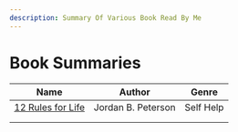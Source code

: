 ```yaml
---
description: Summary Of Various Book Read By Me
---
```


# Book Summaries



| Name                                                                                                                                                                | Author             | Genre     |
| ------------------------------------------------------------------------------------------------------------------------------------------------------------------- | ------------------ | --------- |
| [12 Rules for Life](https://app.gitbook.com/s/-Mim\_-dkOIGUUEgrm6Bz-2910905616/\~/changes/fpS0WboxNFuVgsvJync5/blogs-thoughts-etc/book-summaries/12-rules-for-life) | Jordan B. Peterson | Self Help |
|                                                                                                                                                                     |                    |           |
|                                                                                                                                                                     |                    |           |
